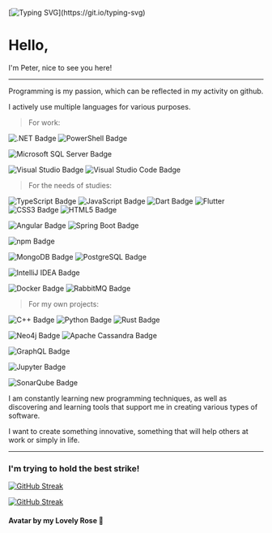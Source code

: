 [![Typing SVG](https://readme-typing-svg.demolab.com?font=Fira+Code&size=45&duration=4000&pause=1000&color=9831F7&vCenter=true&multiline=true&width=900&height=100&lines=Code+Your+own+World!)](https://git.io/typing-svg)

# Hello,

I'm Peter, nice to see you here!

***

Programming is my passion, which can be reflected in my activity on github.

I actively use multiple languages for various purposes.


> For work:

![.NET Badge](https://img.shields.io/badge/.NET-512BD4?logo=dotnet&logoColor=fff&style=for-the-badge)
![PowerShell Badge](https://img.shields.io/badge/PowerShell-5391FE?logo=powershell&logoColor=fff&style=for-the-badge)

![Microsoft SQL Server Badge](https://img.shields.io/badge/Microsoft%20SQL%20Server-CC2927?logo=microsoftsqlserver&logoColor=fff&style=for-the-badge)

![Visual Studio Badge](https://img.shields.io/badge/Visual%20Studio-5C2D91?logo=visualstudio&logoColor=fff&style=for-the-badge)
![Visual Studio Code Badge](https://img.shields.io/badge/Visual%20Studio%20Code-007ACC?logo=visualstudiocode&logoColor=fff&style=for-the-badge)


> For the needs of studies:

![TypeScript Badge](https://img.shields.io/badge/TypeScript-3178C6?logo=typescript&logoColor=fff&style=for-the-badge)
![JavaScript Badge](https://img.shields.io/badge/JavaScript-F7DF1E?logo=javascript&logoColor=000&style=for-the-badge)
![Dart Badge](https://img.shields.io/badge/Dart-0175C2?logo=dart&logoColor=fff&style=for-the-badge)
![Flutter](https://img.shields.io/badge/Flutter-%2302569B.svg?style=for-the-badge&logo=Flutter&logoColor=white)
![CSS3 Badge](https://img.shields.io/badge/CSS3-1572B6?logo=css3&logoColor=fff&style=for-the-badge)
![HTML5 Badge](https://img.shields.io/badge/HTML5-E34F26?logo=html5&logoColor=fff&style=for-the-badge)

![Angular Badge](https://img.shields.io/badge/Angular-DD0031?logo=angular&logoColor=fff&style=for-the-badge)
![Spring Boot Badge](https://img.shields.io/badge/Spring%20Boot-6DB33F?logo=springboot&logoColor=fff&style=for-the-badge)

![npm Badge](https://img.shields.io/badge/npm-CB3837?logo=npm&logoColor=fff&style=for-the-badge)

![MongoDB Badge](https://img.shields.io/badge/MongoDB-47A248?logo=mongodb&logoColor=fff&style=for-the-badge)
![PostgreSQL Badge](https://img.shields.io/badge/PostgreSQL-4169E1?logo=postgresql&logoColor=fff&style=for-the-badge)

![IntelliJ IDEA Badge](https://img.shields.io/badge/IntelliJ%20IDEA-000?logo=intellijidea&logoColor=fff&style=for-the-badge)

![Docker Badge](https://img.shields.io/badge/Docker-2496ED?logo=docker&logoColor=fff&style=for-the-badge)
![RabbitMQ Badge](https://img.shields.io/badge/RabbitMQ-F60?logo=rabbitmq&logoColor=fff&style=for-the-badge)


> For my own projects:

![C++ Badge](https://img.shields.io/badge/C%2B%2B-00599C?logo=cplusplus&logoColor=fff&style=for-the-badge)
![Python Badge](https://img.shields.io/badge/Python-3776AB?logo=python&logoColor=fff&style=for-the-badge)
![Rust Badge](https://img.shields.io/badge/Rust-000?logo=rust&logoColor=fff&style=for-the-badge)

![Neo4j Badge](https://img.shields.io/badge/Neo4j-4581C3?logo=neo4j&logoColor=fff&style=for-the-badge)
![Apache Cassandra Badge](https://img.shields.io/badge/Apache%20Cassandra-1287B1?logo=apachecassandra&logoColor=fff&style=for-the-badge)

![GraphQL Badge](https://img.shields.io/badge/GraphQL-E10098?logo=graphql&logoColor=fff&style=for-the-badge)

![Jupyter Badge](https://img.shields.io/badge/Jupyter-F37626?logo=jupyter&logoColor=fff&style=for-the-badge)

![SonarQube Badge](https://img.shields.io/badge/SonarQube-4E9BCD?logo=sonarqube&logoColor=fff&style=for-the-badge)


I am constantly learning new programming techniques, as well as discovering and learning tools that support me in creating various types of software.

I want to create something innovative, something that will help others at work or simply in life.

***

### I'm trying to hold the best strike!

[![GitHub Streak](https://streak-stats.demolab.com?user=JPiotr&theme=transparent&hide_border=true&border_radius=25&card_width=900)](https://git.io/streak-stats)

[![GitHub Streak](https://streak-stats.demolab.com?user=JPiotr&theme=transparent&hide_border=true&border_radius=25&mode=weekly&card_width=900&stroke=EB9C4C&ring=EBAD01&fire=EB5454&currStreakNum=EBAD01&sideNums=EB5454&currStreakLabel=EB5454&sideLabels=EBAD01&dates=EB9C4C)](https://git.io/streak-stats)

#### Avatar by my Lovely Rose 🌹
